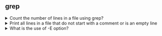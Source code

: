 ## grep

<details>
    <summary>Count the number of lines in a file using grep?</summary>
    ```
    grep -c '' /etc/services
    ```
</details>

<details>
    <summary>Print all lines in a file that do not start with a comment or is an empty line</summary>
    ```
    grep -E '^(#|$)' /etc/ssh/sshd_config
    ```
</details>

<details>
    <summary>What is the use of -E option?</summary>
    ```
    Used for passing Enhanced Regular Expression instead of a Basic Regular Expression
    ```
</details>